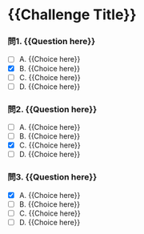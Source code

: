 <!-- TODO: - Add title
           - Add at least 20 questions
           - Make sure that answers are added. -->

# {{Challenge Title}}

### 問1. {{Question here}}

- [ ] A. {{Choice here}}
- [x] B. {{Choice here}}
- [ ] C. {{Choice here}}
- [ ] D. {{Choice here}}

### 問2. {{Question here}}

- [ ] A. {{Choice here}}
- [ ] B. {{Choice here}}
- [x] C. {{Choice here}}
- [ ] D. {{Choice here}}

### 問3. {{Question here}}

- [x] A. {{Choice here}}
- [ ] B. {{Choice here}}
- [ ] C. {{Choice here}}
- [ ] D. {{Choice here}}

